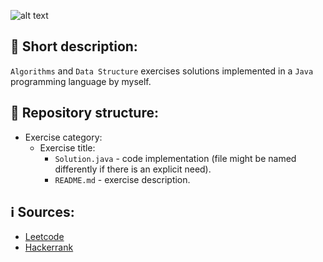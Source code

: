 ![alt text](https://images2.imgbox.com/3c/e1/UQEuN9AO_o.png?raw=true "Header")
## 📖 Short description:
`Algorithms` and `Data Structure` exercises solutions implemented in a `Java` programming language by myself.
## 📁 Repository structure:
- Exercise category:
  - Exercise title:
    - `Solution.java` - code implementation (file might be named differently if there is an explicit need).
    - `README.md` - exercise description.
## ℹ️ Sources:
- <a target="_blank" href="https://leetcode.com/">Leetcode</a>
- <a target="_blank" href="https://www.hackerrank.com/">Hackerrank</a>
